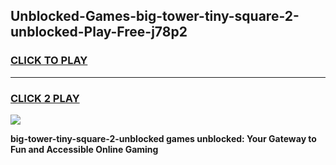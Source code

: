 
## Unblocked-Games-big-tower-tiny-square-2-unblocked-Play-Free-j78p2
<h3>
<a href="https://premium76.site?title=big-tower-tiny-square-2-unblocked&ref=20M">CLICK TO PLAY</a></h3>
<hr>

<h3>
<a href="https://premium76.site?title=big-tower-tiny-square-2-unblocked&ref=20M">CLICK 2 PLAY</a>
  
</h3>

<a href="https://premium76.site?title=big-tower-tiny-square-2-unblocked&ref=19M"><img src="https://clearcache.store/games.png"></a>


**big-tower-tiny-square-2-unblocked games unblocked: Your Gateway to Fun and Accessible Online Gaming**
